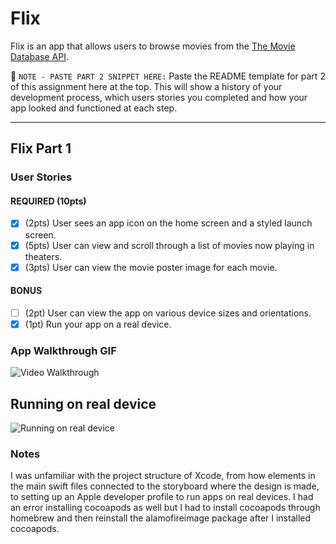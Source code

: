 # Flix

Flix is an app that allows users to browse movies from the [The Movie Database API](http://docs.themoviedb.apiary.io/#).

📝 `NOTE - PASTE PART 2 SNIPPET HERE:` Paste the README template for part 2 of this assignment here at the top. This will show a history of your development process, which users stories you completed and how your app looked and functioned at each step.

---

## Flix Part 1

### User Stories

#### REQUIRED (10pts)
- [x] (2pts) User sees an app icon on the home screen and a styled launch screen.
- [x] (5pts) User can view and scroll through a list of movies now playing in theaters.
- [x] (3pts) User can view the movie poster image for each movie.

#### BONUS
- [ ] (2pt) User can view the app on various device sizes and orientations.
- [x] (1pt) Run your app on a real device.

### App Walkthrough GIF


<img src='https://i.imgur.com/hKu9Noj.gif' title='Video Walkthrough' width='' alt='Video Walkthrough' />


## Running on real device


<img src='https://i.imgur.com/KJAV06x.gif' title='Running on real device' width='' alt='Running on real device' />



### Notes
I was unfamiliar with the project structure of Xcode, from how elements in the main swift files connected to the storyboard where the design is made, to setting up an Apple developer profile to run apps on real devices. I had an error installing cocoapods as well but I had to install cocoapods through homebrew and then reinstall the alamofireimage package after I installed cocoapods.


